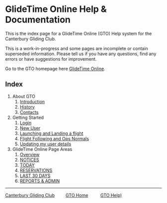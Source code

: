 # GlideTime Online Help & Documentation

This is the index page for a GlideTime Online (GTO) Help system for the Canterbury Gliding Club.

This is a work-in-progress and some pages are incomplete or contain superseded information.  Please tell us if you have any questions, find any errors or have suggestions for improvement.

Go to the GTO homepage here [GlideTime Online](https://canterburyglidingclub.nz/gto "The new and best way to record CGC time logs").

## Index

1. About GTO
    1. [Introduction](./Introduction.md)
    1. [History](./History.md)
    1. [Contacts](./Contacts.md)
1. Getting Started
    1. [Login](./Login.md)
    1. [New User](./New_user.md)
    1. [Launching and Landing a flight](./New_flight.md)
    1. [Flight Following and Ops Normals](./Flight_following.md)
    1. [Updating my user details](./User_details.md)
1. GlideTime Online Page Areas
    1. [Overview](./Overview)
    1. [NOTICES](./Notices)
    1. [TODAY](./Today)
    1. [RESERVATIONS](./Reservations.md)
    1. [LAST 30 DAYS](./Last_30_days)
    1. [REPORTS & ADMIN](./Reports_admin)

___
[Canterbury Gliding Club](https://canterburyglidingclub.nz/) &nbsp;&nbsp;&nbsp;&nbsp;&nbsp;&nbsp;&nbsp;&nbsp;[GTO Home](https://canterburyglidingclub.nz/gto) &nbsp;&nbsp;&nbsp;&nbsp;&nbsp;&nbsp;&nbsp;&nbsp; [GTO Help)](https://gto.walls.net.nz:4443/gtodocs/)
